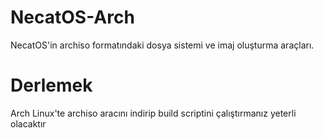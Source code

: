 # NecatOS-Arch

NecatOS'in archiso formatındaki dosya sistemi ve imaj oluşturma araçları.

# Derlemek

Arch Linux'te archiso aracını indirip build scriptini çalıştırmanız yeterli olacaktır
